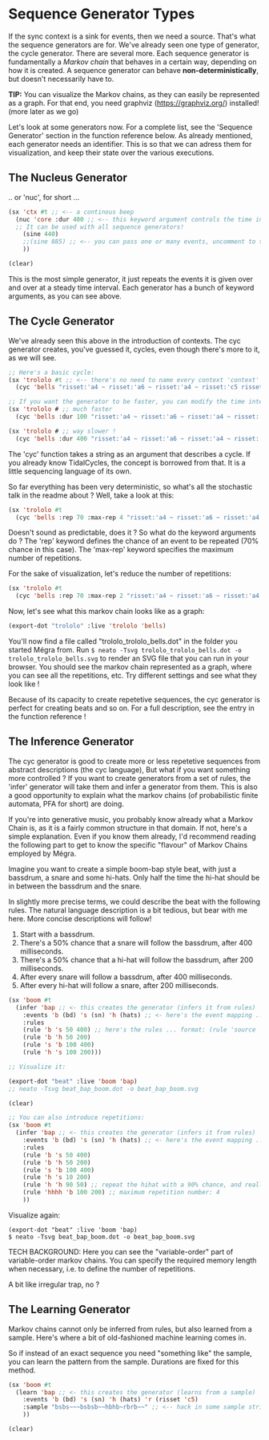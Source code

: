 # Sequence Generator Types

If the sync context is a sink for events, then we need a source. That's what 
the sequence generators are for.
We've already seen one type of generator, the cycle generator. There are several more.
Each sequence generator is fundamentally a *Markov chain* that behaves in a certain way,
depending on how it is created. A sequence generator can behave **non-deterministically**, but
doesn't necessarily have to.

**TIP:**
You can visualize the Markov chains, as they can easily be represented as a graph.
For that end, you need graphviz (https://graphviz.org/) installed! (more later as we go)

Let's look at some generators now. For a complete list, see the 'Sequence Generator' section
in the function reference below. As already mentioned, each generator needs an identifier.
This is so that we can adress them for visualization, and keep their state over the 
various executions.

## The Nucleus Generator

.. or 'nuc', for short ...

```lisp
(sx 'ctx #t ;; <-- a continous beep
  (nuc 'core :dur 400 ;; <-- this keyword argument controls the time interval. 
  ;; It can be used with all sequence generators!
    (sine 440)
    ;;(sine 885) ;; <-- you can pass one or many events, uncomment to try
    ))

(clear)
```

This is the most simple generator, it just repeats the events it is given over and over at a steady time interval. Each generator has a bunch of keyword arguments, as you can see above.

## The Cycle Generator

We've already seen this above in the introduction of contexts. The cyc generator creates, you've guessed it, cycles, even though there's more to it, as we will see.

```lisp
;; Here's a basic cycle:
(sx 'trololo #t ;; <-- there's no need to name every context 'context' ... you don't use 'password' for all your passwords, do you ?
  (cyc 'bells "risset:'a4 ~ risset:'a6 ~ risset:'a4 ~ risset:'c5 risset:'e5"))
```

```lisp
;; If you want the generator to be faster, you can modify the time interval:
(sx 'trololo # ;; much faster
  (cyc 'bells :dur 100 "risset:'a4 ~ risset:'a6 ~ risset:'a4 ~ risset:'c5 risset:'e5"))

(sx 'trololo # ;; way slower !
  (cyc 'bells :dur 400 "risset:'a4 ~ risset:'a6 ~ risset:'a4 ~ risset:'c5 risset:'e5")) 
```

The 'cyc' function takes a string as an argument that describes a cycle. If you already know TidalCycles, the concept is borrowed from that. It is a little sequencing language of its own. 

So far everything has been very deterministic, so what's all the stochastic talk in the readme about ?
Well, take a look at this:

```lisp
(sx 'trololo #t 
  (cyc 'bells :rep 70 :max-rep 4 "risset:'a4 ~ risset:'a6 ~ risset:'a4 ~ risset:'c5 risset:'e5")) 
```

Doesn't sound as predictable, does it ? So what do the keyword arguments do ? The 'rep' keyword defines
the chance of an event to be repeated (70% chance in this case). The 'max-rep' keyword specifies the 
maximum number of repetitions.  

For the sake of visualization, let's reduce the number of repetitions:

```lisp
(sx 'trololo #t 
  (cyc 'bells :rep 70 :max-rep 2 "risset:'a4 ~ risset:'a6 ~ risset:'a4 ~ risset:'c5 risset:'e5")) 
```

Now, let's see what this markov chain looks like as a graph:

```lisp
(export-dot "trololo" :live 'trololo 'bells)
```

You'll now find a file called "trololo_trololo_bells.dot" in the folder you started Mégra from.
Run `$ neato -Tsvg trololo_trololo_bells.dot -o trololo_trololo_bells.svg` to render an SVG file that you
can run in your browser. You should see the markov chain represented as a graph, where you can see all
the repetitions, etc. Try different settings and see what they look like !

Because of its capacity to create repetetive sequences, the cyc generator is perfect for creating 
beats and so on. 
For a full description, see the entry in the function reference !

## The Inference Generator

The cyc generator is good to create more or less repetetive sequences from abstract descriptions (the cyc language),
But what if you want something more controlled ? If you want to create generators from a set of rules, the 'infer' 
generator will take them and infer a generator from them. This is also a good opportunity to explain what the markov
chains (of probabilistic finite automata, PFA for short) are doing.

If you're into generative music, you probably know already what a Markov Chain is, as it is a fairly common structure 
in that domain. If not, here's a simple explanation. Even if you know them already, I'd recommend reading the following 
part to get to know the specific "flavour" of Markov Chains employed by Mégra.

Imagine you want to create a simple boom-bap style beat, with just a bassdrum, a snare and some hi-hats. Only half the 
time the hi-hat should be in between the bassdrum and the snare.

In slightly more precise terms, we could describe the beat with the following rules. The natural language description 
is a bit tedious, but bear with me here. More concise descriptions will follow!

1. Start with a bassdrum.
2. There's a 50% chance that a snare will follow the bassdrum, after 400 milliseconds.
3. There's a 50% chance that a hi-hat will follow the bassdrum, after 200 milliseconds.
4. After every snare will follow a bassdrum, after 400 milliseconds.
5. After every hi-hat will follow a snare, after 200 milliseconds.

```lisp
(sx 'boom #t 
  (infer 'bap ;; <- this creates the generator (infers it from rules)
    :events 'b (bd) 's (sn) 'h (hats) ;; <- here's the event mapping ... pretty prosaic ...
    :rules 
    (rule 'b 's 50 400) ;; here's the rules ... format: (rule 'source 'target probability duration)
    (rule 'b 'h 50 200) 
    (rule 's 'b 100 400) 
    (rule 'h 's 100 200)))

;; Visualize it:

(export-dot "beat" :live 'boom 'bap)
;; neato -Tsvg beat_bap_boom.dot -o beat_bap_boom.svg

(clear)

;; You can also introduce repetitions:
(sx 'boom #t 
  (infer 'bap ;; <- this creates the generator (infers it from rules)
    :events 'b (bd) 's (sn) 'h (hats) ;; <- here's the event mapping ... pretty prosaic ...
    :rules 
    (rule 'b 's 50 400)
    (rule 'b 'h 50 200) 
    (rule 's 'b 100 400) 
    (rule 'h 's 10 200)
    (rule 'h 'h 90 50) ;; repeat the hihat with a 90% chance, and really quickly
    (rule 'hhhh 'b 100 200) ;; maximum repetition number: 4
    ))
```

Visualize again: 
```
(export-dot "beat" :live 'boom 'bap)
$ neato -Tsvg beat_bap_boom.dot -o beat_bap_boom.svg
```

TECH BACKGROUND:
Here you can see the "variable-order" part of variable-order markov chains. You can specify the
required memory length when necessary, i.e. to define the number of repetitions. 

A bit like irregular trap, no ?

## The Learning Generator

Markov chains cannot only be inferred from rules, but also learned from a sample. Here's where
a bit of old-fashioned machine learning comes in. 

So if instead of an exact sequence you need "something like" the sample, you can learn the pattern
from the sample. Durations are fixed for this method.

```lisp
(sx 'boom #t 
  (learn 'bap ;; <- this creates the generator (learns from a sample)
    :events 'b (bd) 's (sn) 'h (hats) 'r (risset 'c5)
    :sample "bsbs~~~bsbsb~~hbhb~rbrb~~" ;; <-- hack in some sample string .. '~' stands for silence
    ))

(clear)
```
